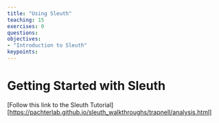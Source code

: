```yaml
---
title: "Using Sleuth"
teaching: 15
exercises: 0
questions:
objectives:
- "Introduction to Sleuth"
keypoints:
---
```


# Getting Started with Sleuth

[Follow this link to the Sleuth Tutorial][https://pachterlab.github.io/sleuth_walkthroughs/trapnell/analysis.html] 
